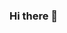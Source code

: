 ### Hi there 👋

<!--
**benne031/benne031** is a ✨ _special_ ✨ repository because its `README.md` (this file) appears on your GitHub profile.

Here are some ideas to get you started:

- 🌱 I’m currently learning C#
- 📫 How to reach me: jeneebennett@gmail.com
- 😄 Pronouns: she/her
- ⚡ Fun fact: I do taekwondo
-->
